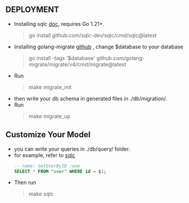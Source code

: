 ## DEPLOYMENT
* Installing sqlc [doc](https://docs.sqlc.dev/en/latest/overview/install.html#installing-sqlc), requires Go 1.21+.
  > go install github.com/sqlc-dev/sqlc/cmd/sqlc@latest
* Installing golang-migrate [github](https://github.com/golang-migrate/migrate) , change $database to your database  
  > go install -tags '$database' github.com/golang-migrate/migrate/v4/cmd/migrate@latest
* Run
  > make migrate_init
* then write your db schema in generated files in ./db/migration/.
* Run 
  > make migrate_up

## Customize Your Model
* you can write your queries in ./db/query/ folder.
* for example, refer to [sqlc](https://docs.sqlc.dev/en/latest/howto/select.html)
  ```sql 
  -- name: GetUserByID :one
  SELECT * FROM "user" WHERE id = $1;
  ```
* Then run
  > make sqlc